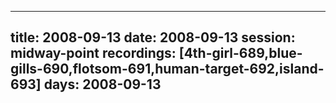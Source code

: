 
---
title: 2008-09-13
date:  2008-09-13
session: midway-point
recordings: [4th-girl-689,blue-gills-690,flotsom-691,human-target-692,island-693]
days: 2008-09-13
---
